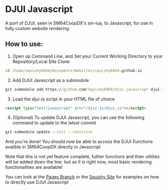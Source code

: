 # DJUI Javascript
A port of DJUI, seen in SM64CoopDX's sm-lua, to Javascript, for use in fully custom website rendering

## How to use:

1. Open up Command Line, and Set your Current Working Directory to your Repository/Local Site Clone
```cmd
cd /home/squishy6094/Documents/Websites/squishy6094.github.io
```
2. Add DJUI Javascript as a submodule
```cmd
git submodule add https://github.com/Squishy6094/djui-javascript djui-js
```
3. Load the djui-js script in your HTML file of choice
```html
<script type="text/javascript" src="/djui-js/djui.js"></script>
```
4. (Optional) To update DJUI Javascript, you can use the following command to update to the latest commit
```cmd
git submodule update --init --recursive
```

And you're done! You should now be able to access the DJUI Functions avalible in SM64CoopDX directly in Javascript

Note that this is not yet feature complete, futher functions and thier ulitilies will be added down the line. but as it is right now, most basic rendering functionalities are available!

You can look at the [Pages Branch](https://github.com/Squishy6094/djui-javascript/tree/pages) or the [Squishy Site](https://github.com/Squishy6094/squishy6094.github.io) for examples on how to directly use DJUI Javascript
